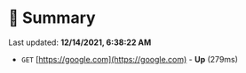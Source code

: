 # 📖 Summary
Last updated: **12/14/2021, 6:38:22 AM**

- `GET` [https://google.com](https://google.com) - **Up** (279ms)
